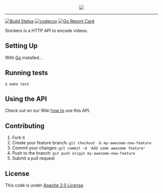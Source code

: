 <p align="center">
  <img src="https://cloud.githubusercontent.com/assets/244265/16285772/292ffa0e-38a6-11e6-922e-a96f98699c63.png">
</p>

<hr>

[![Build Status](https://travis-ci.org/flavioribeiro/snickers.svg?branch=master)](https://travis-ci.org/flavioribeiro/snickers)
[![codecov](https://codecov.io/gh/flavioribeiro/snickers/branch/master/graph/badge.svg)](https://codecov.io/gh/flavioribeiro/snickers)
[![Go Report Card](https://goreportcard.com/badge/github.com/flavioribeiro/snickers)](https://goreportcard.com/report/github.com/flavioribeiro/snickers)

Snickers is a HTTP API to encode videos.

## Setting Up

With [Go](https://golang.org/dl/) installed...

## Running tests

```
$ make test
```

## Using the API

Check out on our Wiki [how to](https://github.com/flavioribeiro/snickers/wiki/How-to-Use-the-API) use this API.

## Contributing

1. Fork it
2. Create your feature branch: `git checkout -b my-awesome-new-feature`
3. Commit your changes: `git commit -m 'Add some awesome feature'`
4. Push to the branch: `git push origin my-awesome-new-feature`
5. Submit a pull request

## License

This code is under [Apache 2.0 License](https://github.com/flavioribeiro/snickers/blob/master/LICENSE). 

